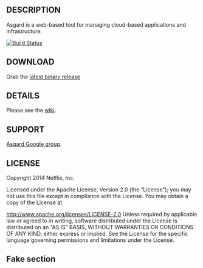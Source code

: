 ## DESCRIPTION

Asgard is a web-based tool for managing cloud-based applications and infrastructure.

[![Build Status](https://netflixoss.ci.cloudbees.com/job/asgard-master/badge/icon)](https://netflixoss.ci.cloudbees.com/job/asgard-master/)

## DOWNLOAD

Grab the [latest binary release](https://github.com/Netflix/asgard/releases)

## DETAILS

Please see the [wiki](https://github.com/Netflix/asgard/wiki).

## SUPPORT

[Asgard Google group](http://groups.google.com/group/AsgardUsers).

## LICENSE

Copyright 2014 Netflix, Inc.

Licensed under the Apache License, Version 2.0 (the “License”); you may not use this file except in
compliance with the License. You may obtain a copy of the License at

http://www.apache.org/licenses/LICENSE-2.0
Unless required by applicable law or agreed to in writing, software distributed under the License is
distributed on an “AS IS” BASIS, WITHOUT WARRANTIES OR CONDITIONS OF ANY KIND, either express or
implied. See the License for the specific language governing permissions and limitations under the
License.

## Fake section
